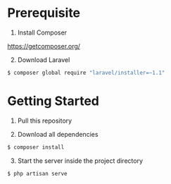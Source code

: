 # Prerequisite

1. Install Composer

 https://getcomposer.org/

2. Download Laravel
```sh
$ composer global require "laravel/installer=~1.1"
```

# Getting Started

1. Pull this repository

2. Download all dependencies
```sh
$ composer install
```

3. Start the server inside the project directory
```sh
$ php artisan serve
```